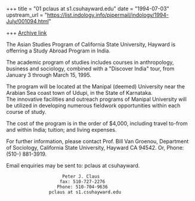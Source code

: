 +++
title = "01 pclaus at s1.csuhayward.edu"
date = "1994-07-03"
upstream_url = "https://list.indology.info/pipermail/indology/1994-July/001094.html"

+++
[Archive link](https://list.indology.info/pipermail/indology/1994-July/001094.html)

The Asian Studies Program of California State University,
Hayward is offerring a Study Abroad Program in India. 

The academic program of studies includes courses in anthropology,
business and sociology, combined with a "Discover India" tour,
from January 3 through March 15, 1995.  

The program will be located at the Manipal (deemed) University 
near the Arabian Sea coast town of Udupi, in the State of Karnataka.  
The innovative facilities and outreach programs of Manipal University 
will be utilized in developing numerous fieldwork opportunities within
each course of study. 

The cost of the program is in the order of $4,000, including
travel to-from and within India; tuition; and living expenses.

For further information, please contact Prof. Bill Van Groenou,
Department of Sociology, California State University, Hayward CA
94542. Or, Phone: (510-) 881-3919.  

Email enquiries may be sent to: pclaus at csuhayward.




                         Peter J. Claus
                        fax: 510-727-2276
                       Phone: 510-704-9636
                    pclaus at s1.csuhayward.edu







